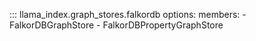 ::: llama_index.graph_stores.falkordb
    options:
      members:
        - FalkorDBGraphStore
        - FalkorDBPropertyGraphStore
